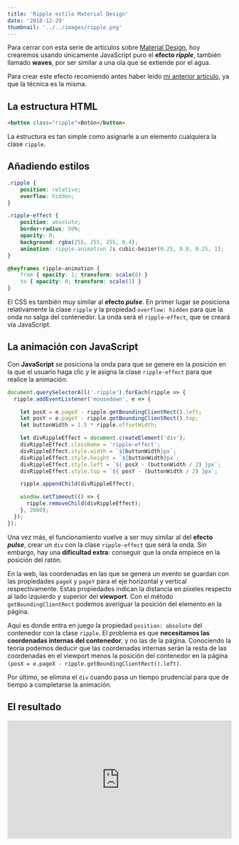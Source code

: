 ```yaml
---
title: 'Ripple estilo Material Design'
date: '2018-12-29'
thumbnail: '../../images/ripple.png'
---
```


Para cerrar con esta serie de artículos sobre [Material Design](https://material.io/), hoy crearemos usando únicamente JavaScript puro el **efecto _ripple_**, también llamado **waves**, por ser similar a una ola que se extiende por el agua.

Para crear este efecto recomiendo antes haber leído [mi anterior artículo](/blog/material-design-pulse/), ya que la técnica es la misma.

## La estructura HTML

```html
<button class="ripple">Botón</button>
```

La estructura es tan simple como asignarle a un elemento cualquiera la clase `ripple`.

## Añadiendo estilos

```css
.ripple {
    position: relative;
    overflow: hidden;
}

.ripple-effect {
    position: absolute;
    border-radius: 50%;
    opacity: 0;
    background: rgba(255, 255, 255, 0.4);
    animation: ripple-animation 2s cubic-bezier(0.25, 0.8, 0.25, 1);
}

@keyframes ripple-animation {
    from { opacity: 1; transform: scale(0) }
    to { opacity: 0; transform: scale(1) }
}
```

El CSS es también muy similar al **efecto _pulse_**. En primer lugar se posiciona relativamente la clase `ripple` y la propiedad `overflow: hidden` para que la onda no salga del contenedor. La onda será el `ripple-effect`, que se creará vía JavaScript.

## La animación con JavaScript

Con **JavaScript** se posiciona la onda para que se genere en la posición en la que el usuario haga clic y le asigna la clase `ripple-effect` para que realice la animación:

```js
document.querySelectorAll('.ripple').forEach(ripple => {
  ripple.addEventListener('mousedown', e => {

    let posX = e.pageX - ripple.getBoundingClientRect().left;
    let posY = e.pageY - ripple.getBoundingClientRect().top;
    let buttonWidth = 1.5 * ripple.offsetWidth;

    let divRippleEffect = document.createElement('div');
    divRippleEffect.className = 'ripple-effect';
    divRippleEffect.style.width = `${buttonWidth}px`;
    divRippleEffect.style.height = `${buttonWidth}px`;
    divRippleEffect.style.left = `${ posX - (buttonWidth / 2) }px`;
    divRippleEffect.style.top = `${ posY - (buttonWidth / 2) }px`;

    ripple.appendChild(divRippleEffect);

    window.setTimeout(() => {
      ripple.removeChild(divRippleEffect);
    }, 2000);
  });
});
```

Una vez más, el funcionamiento vuelve a ser muy similar al del **efecto _pulse_**, crear un `div` con la clase `ripple-effect` que será la onda. Sin embargo, hay una **dificultad extra**: conseguir que la onda empiece en la posición del ratón.

En la web, las coordenadas en las que se genera un evento se guardan con las propiedades `pageX` y `pageY` para el eje horizontal y vertical respectivamente. Estas propiedades indican la distancia en píxeles respecto al lado izquierdo y superior del **viewport**. Con el método `getBoundingClientRect` podemos averiguar la posición del elemento en la página.

Aquí es donde entra en juego la propiedad `position: absolute` del contenedor con la clase `ripple`. El problema es que **necesitamos las coordenadas internas del contenedor**, y no las de la página. Conociendo la teoría podemos deducir que las coordenadas internas serán la resta de las coordenadas en el viewport menos la posición del contenedor en la página `(posX = e.pageX - ripple.getBoundingClientRect().left)`.

Por último, se elimina el `div` cuando pasa un tiempo prudencial para que de tiempo a completarse la animación.

## El resultado

<iframe height="265" style="width: 100%;" scrolling="no" title="Ripple Effect like Google Material Design" src="https://codepen.io/sergios98/embed/BqdXeE?height=265&theme-id=dark&default-tab=result" frameborder="no" loading="lazy" allowtransparency="true" allowfullscreen="true">
  See the Pen <a href='https://codepen.io/sergios98/pen/BqdXeE'>Ripple Effect like Google Material Design</a> by Sergio Sanz
  (<a href='https://codepen.io/sergios98'>@sergios98</a>) on <a href='https://codepen.io'>CodePen</a>.
</iframe>
